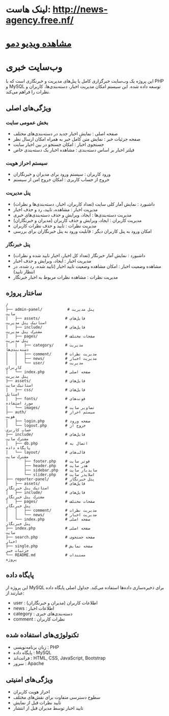 # لینک هاست: http://news-agency.free.nf/
# [مشاهده ویدیو دمو](./assets/demo.mp4)

# وب‌سایت خبری
این پروژه یک وب‌سایت خبرگزاری کامل با پنل‌های مدیریت و خبرنگاری است که با PHP و MySQL توسعه داده شده. این سیستم امکان مدیریت اخبار، دسته‌بندی‌ها، کاربران و نظرات را فراهم می‌کند.

## ویژگی‌های اصلی
### بخش عمومی سایت
- صفحه اصلی : نمایش اخبار جدید در دسته‌بندی‌های مختلف
- صفحه جزئیات خبر : نمایش متن کامل خبر به همراه امکان ارسال نظر
- جستجوی اخبار : امکان جستجو در بین اخبار سایت
- فیلتر اخبار بر اساس دسته‌بندی : مشاهده اخبار یک دسته‌بندی خاص
### سیستم احراز هویت
- ورود کاربران : سیستم ورود برای مدیران و خبرنگاران
- خروج از حساب کاربری : امکان خروج امن از سیستم
### پنل مدیریت
- داشبورد : نمایش آمار کلی سایت (تعداد کاربران، اخبار، دسته‌بندی‌ها و نظرات)
- مدیریت اخبار : مشاهده، تایید، رد و حذف اخبار
- مدیریت دسته‌بندی‌ها : ایجاد، ویرایش و حذف دسته‌بندی‌های خبری
- مدیریت کاربران : ایجاد، ویرایش و حذف کاربران (مدیران و خبرنگاران)
- مدیریت نظرات : تایید و حذف نظرات کاربران
- امکان ورود به پنل کاربران دیگر : قابلیت ورود به پنل خبرنگاران برای بررسی
### پنل خبرنگار
- داشبورد : نمایش آمار خبرنگار (تعداد کل اخبار، اخبار تایید شده و نظرات)
- مدیریت اخبار : ایجاد، ویرایش و حذف اخبار
- مشاهده وضعیت اخبار : امکان مشاهده وضعیت تایید اخبار (تایید شده، رد شده، در انتظار تایید)
- مدیریت نظرات : مشاهده نظرات مربوط به اخبار خبرنگار
## ساختار پروژه
```
/
├── admin-panel/           # پنل مدیریت 
سایت
│   ├── assets/           # فایل‌های 
استاتیک پنل مدیریت
│   ├── include/          # فایل‌های 
مشترک پنل مدیریت
│   ├── pages/            # صفحات مختلف 
پنل مدیریت
│   │   ├── category/     # مدیریت 
دسته‌بندی‌ها
│   │   ├── comment/      # مدیریت نظرات
│   │   ├── news/         # مدیریت اخبار
│   │   └── user/         # مدیریت 
کاربران
│   └── index.php         # صفحه اصلی 
پنل مدیریت
├── assets/               # فایل‌های 
استاتیک سایت
│   ├── css/              # فایل‌های 
استایل
│   ├── fonts/            # فونت‌های 
مورد استفاده
│   └── images/           # تصاویر سایت
├── auth/                 # سیستم احراز 
هویت
│   ├── login.php         # صفحه ورود
│   └── logout.php        # خروج از 
حساب کاربری
├── include/              # فایل‌های 
مشترک سایت
│   ├── db.php            # اتصال به 
پایگاه داده
│   └── layout/           # قالب‌های 
مشترک سایت
│       ├── footer.php    # فوتر سایت
│       ├── header.php    # هدر سایت
│       ├── sidebar.php   # سایدبار سایت
│       └── slider.php    # اسلایدر سایت
├── reporter-panel/       # پنل خبرنگار
│   ├── assets/           # فایل‌های 
استاتیک پنل خبرنگار
│   ├── include/          # فایل‌های 
مشترک پنل خبرنگار
│   ├── pages/            # صفحات مختلف 
پنل خبرنگار
│   │   ├── comment/      # مدیریت نظرات
│   │   └── news/         # مدیریت اخبار
│   └── index.php         # صفحه اصلی 
پنل خبرنگار
├── index.php             # صفحه اصلی 
سایت
├── search.php            # صفحه جستجوی 
اخبار
├── single.php            # صفحه نمایش 
جزئیات خبر
└── README.md             # مستندات 
پروژه
```
## پایگاه داده
این پروژه از MySQL برای ذخیره‌سازی داده‌ها استفاده می‌کند. جداول اصلی پایگاه داده عبارتند از:

- user : اطلاعات کاربران (مدیران و خبرنگاران)
- news : اطلاعات اخبار
- category : دسته‌بندی‌های خبری
- comment : نظرات کاربران
## تکنولوژی‌های استفاده شده
- زبان برنامه‌نویسی : PHP
- پایگاه داده : MySQL
- فرانت‌اند : HTML, CSS, JavaScript, Bootstrap
- سرور : Apache
## ویژگی‌های امنیتی
- احراز هویت کاربران
- سطوح دسترسی متفاوت برای نقش‌های مختلف
- تایید نظرات قبل از نمایش
- تایید اخبار توسط مدیران قبل از انتشار
